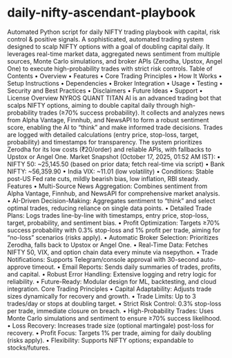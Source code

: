 # daily-nifty-ascendant-playbook
Automated Python script for daily NIFTY trading playbook with capital, risk control &amp; positive signals.
A sophisticated, automated trading system designed to scalp NIFTY options with a goal of doubling capital daily. It leverages real-time market data, aggregated news sentiment from multiple sources, Monte Carlo simulations, and broker APIs (Zerodha, Upstox, Angel One) to execute high-probability trades with strict risk controls.
Table of Contents
•  Overview
•  Features
•  Core Trading Principles
•  How It Works
•  Setup Instructions
•  Dependencies
•  Broker Integration
•  Usage
•  Testing
•  Security and Best Practices
•  Disclaimers
•  Future Ideas
•  Support
•  License
Overview
NYROS QUANT TITAN AI is an advanced trading bot that scalps NIFTY options, aiming to double capital daily through high-probability trades (≥70% success probability). It collects and analyzes news from Alpha Vantage, Finnhub, and NewsAPI to form a robust sentiment score, enabling the AI to “think” and make informed trade decisions. Trades are logged with detailed calculations (entry price, stop-loss, target, probability) and timestamps for transparency. The system prioritizes Zerodha for its low costs (₹20/order) and reliable APIs, with fallbacks to Upstox or Angel One.
Market Snapshot (October 17, 2025, 01:52 AM IST):
•  NIFTY 50: ~25,145.50 (based on prior data; fetch real-time via script)
•  Bank NIFTY: ~56,359.90
•  India VIX: ~11.01 (low volatility)
•  Conditions: Stable post-US Fed rate cuts, mildly bearish bias, low inflation, RBI steady.
Features
•  Multi-Source News Aggregation: Combines sentiment from Alpha Vantage, Finnhub, and NewsAPI for comprehensive market analysis.
•  AI-Driven Decision-Making: Aggregates sentiment to “think” and select optimal trades, reducing reliance on single data points.
•  Detailed Trade Plans: Logs trades line-by-line with timestamps, entry price, stop-loss, target, probability, and sentiment bias.
•  Profit Optimization: Targets ≥70% success probability with 0.3% stop-loss and 1% profit per trade, aiming for “no-loss” scenarios (risks apply).
•  Automatic Broker Selection: Prioritizes Zerodha, falls back to Upstox or Angel One.
•  Real-Time Data: Fetches NIFTY 50, VIX, and option chain data every minute via nsepython.
•  Trade Notifications: Supports Telegram/console approval with 30-second auto-approve timeout.
•  Email Reports: Sends daily summaries of trades, profits, and capital.
•  Robust Error Handling: Extensive logging and retry logic for reliability.
•  Future-Ready: Modular design for ML, backtesting, and cloud integration.
Core Trading Principles
•  Capital Adaptability: Adjusts trade sizes dynamically for recovery and growth.
•  Trade Limits: Up to 3 trades/day or stops at doubling target.
•  Strict Risk Control: 0.3% stop-loss per trade, immediate closure on breach.
•  High-Probability Trades: Uses Monte Carlo simulations and sentiment to ensure ≥70% success likelihood.
•  Loss Recovery: Increases trade size (optional martingale) post-loss for recovery.
•  Profit Focus: Targets 1% per trade, aiming for daily doubling (risks apply).
•  Flexibility: Supports NIFTY options; expandable to stocks/futures.
